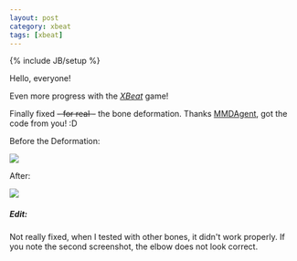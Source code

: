 ```yaml
---
layout: post
category: xbeat
tags: [xbeat]
---
```

{% include JB/setup %}

Hello, everyone!

Even more progress with the [_XBeat_][1] game! 

Finally fixed <strike>- for real -</strike> the bone deformation. Thanks [MMDAgent][2], got the code from you! :D


Before the Deformation:

<img class="img-responsive" src="http://i.imgur.com/PjcCHNK.png"/>

After:

<img class="img-responsive" src="http://i.imgur.com/KiCC6Pr.png"/>


##### Edit: #####

Not really fixed, when I tested with other bones, it didn't work properly. If you note the second screenshot, the elbow does not look correct.

[1]: http://github.com/shirayukikitsune/xbeat/
[2]: http://www.mmdagent.jp/

